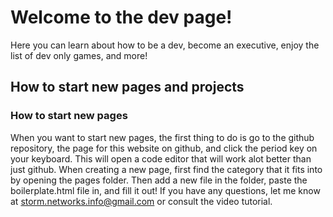 # Welcome to the dev page!
Here you can learn about how to be a dev, become an executive, enjoy the list of dev only games, and more!
## How to start new pages and projects
### How to start new pages
When you want to start new pages, the first thing to do is go to the github repository, the page for this website on github, and click the period key on your keyboard. This will open a code editor that will work alot better than just github. When creating a new page, first find the category that it fits into by opening the pages folder. Then add a new file in the folder, paste the boilerplate.html file in, and fill it out! If you have any questions, let me know at storm.networks.info@gmail.com or consult the video tutorial.
